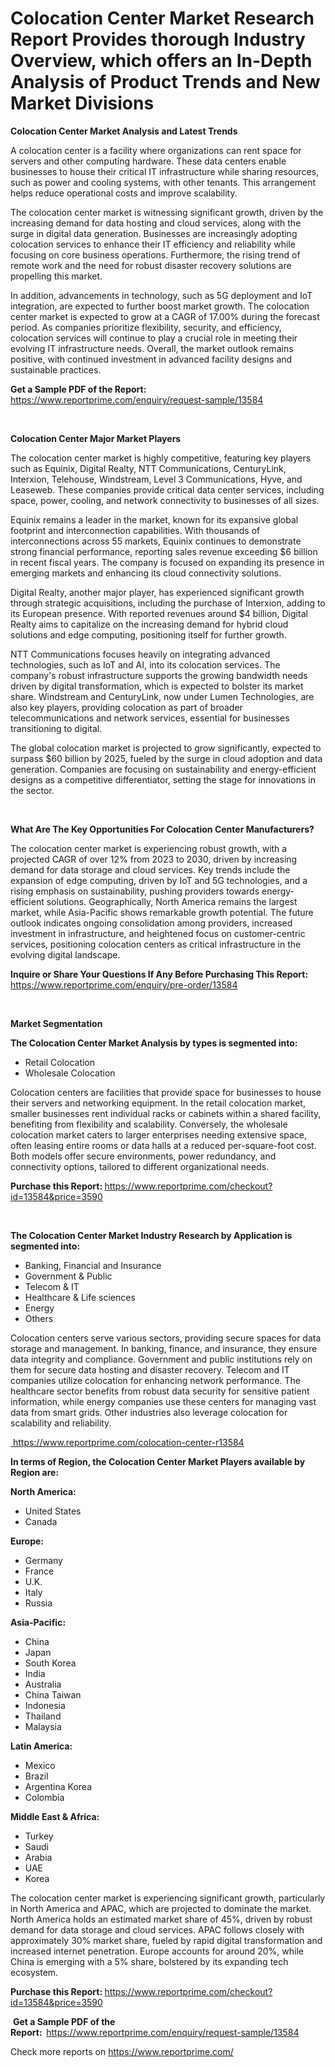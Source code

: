 <p><h1>Colocation Center Market Research Report Provides thorough Industry Overview, which offers an In-Depth Analysis of Product Trends and New Market Divisions</h1></p><p><strong>Colocation Center Market Analysis and Latest Trends</strong></p>
<p><p>A colocation center is a facility where organizations can rent space for servers and other computing hardware. These data centers enable businesses to house their critical IT infrastructure while sharing resources, such as power and cooling systems, with other tenants. This arrangement helps reduce operational costs and improve scalability.</p><p>The colocation center market is witnessing significant growth, driven by the increasing demand for data hosting and cloud services, along with the surge in digital data generation. Businesses are increasingly adopting colocation services to enhance their IT efficiency and reliability while focusing on core business operations. Furthermore, the rising trend of remote work and the need for robust disaster recovery solutions are propelling this market.</p><p>In addition, advancements in technology, such as 5G deployment and IoT integration, are expected to further boost market growth. The colocation center market is expected to grow at a CAGR of 17.00% during the forecast period. As companies prioritize flexibility, security, and efficiency, colocation services will continue to play a crucial role in meeting their evolving IT infrastructure needs. Overall, the market outlook remains positive, with continued investment in advanced facility designs and sustainable practices.</p></p>
<p><strong>Get a Sample PDF of the Report:&nbsp;</strong> <a href="https://www.reportprime.com/enquiry/request-sample/13584?utm_campaign=3139&utm_medium=2&utm_source=Github&utm_content=ia&utm_term=20032025&utm_id=colocation-center">https://www.reportprime.com/enquiry/request-sample/13584</a></p>
<p>&nbsp;</p>
<p><strong>Colocation Center Major Market Players</strong></p>
<p><p>The colocation center market is highly competitive, featuring key players such as Equinix, Digital Realty, NTT Communications, CenturyLink, Interxion, Telehouse, Windstream, Level 3 Communications, Hyve, and Leaseweb. These companies provide critical data center services, including space, power, cooling, and network connectivity to businesses of all sizes.</p><p>Equinix remains a leader in the market, known for its expansive global footprint and interconnection capabilities. With thousands of interconnections across 55 markets, Equinix continues to demonstrate strong financial performance, reporting sales revenue exceeding $6 billion in recent fiscal years. The company is focused on expanding its presence in emerging markets and enhancing its cloud connectivity solutions.</p><p>Digital Realty, another major player, has experienced significant growth through strategic acquisitions, including the purchase of Interxion, adding to its European presence. With reported revenues around $4 billion, Digital Realty aims to capitalize on the increasing demand for hybrid cloud solutions and edge computing, positioning itself for further growth.</p><p>NTT Communications focuses heavily on integrating advanced technologies, such as IoT and AI, into its colocation services. The company's robust infrastructure supports the growing bandwidth needs driven by digital transformation, which is expected to bolster its market share. Windstream and CenturyLink, now under Lumen Technologies, are also key players, providing colocation as part of broader telecommunications and network services, essential for businesses transitioning to digital.</p><p>The global colocation market is projected to grow significantly, expected to surpass $60 billion by 2025, fueled by the surge in cloud adoption and data generation. Companies are focusing on sustainability and energy-efficient designs as a competitive differentiator, setting the stage for innovations in the sector.</p></p>
<p>&nbsp;</p>
<p><strong>What Are The Key Opportunities For Colocation Center Manufacturers?</strong></p>
<p><p>The colocation center market is experiencing robust growth, with a projected CAGR of over 12% from 2023 to 2030, driven by increasing demand for data storage and cloud services. Key trends include the expansion of edge computing, driven by IoT and 5G technologies, and a rising emphasis on sustainability, pushing providers towards energy-efficient solutions. Geographically, North America remains the largest market, while Asia-Pacific shows remarkable growth potential. The future outlook indicates ongoing consolidation among providers, increased investment in infrastructure, and heightened focus on customer-centric services, positioning colocation centers as critical infrastructure in the evolving digital landscape.</p></p>
<p><strong>Inquire or Share Your Questions If Any Before Purchasing This Report:</strong> <a href="https://www.reportprime.com/enquiry/pre-order/13584?utm_campaign=3139&utm_medium=2&utm_source=Github&utm_content=ia&utm_term=20032025&utm_id=colocation-center">https://www.reportprime.com/enquiry/pre-order/13584</a></p>
<p>&nbsp;</p>
<p><strong>Market Segmentation</strong></p>
<p><strong>The Colocation Center Market Analysis by types is segmented into:</strong></p>
<p><ul><li>Retail Colocation</li><li>Wholesale Colocation</li></ul></p>
<p><p>Colocation centers are facilities that provide space for businesses to house their servers and networking equipment. In the retail colocation market, smaller businesses rent individual racks or cabinets within a shared facility, benefiting from flexibility and scalability. Conversely, the wholesale colocation market caters to larger enterprises needing extensive space, often leasing entire rooms or data halls at a reduced per-square-foot cost. Both models offer secure environments, power redundancy, and connectivity options, tailored to different organizational needs.</p></p>
<p><strong>Purchase this Report:&nbsp;</strong><a href="https://www.reportprime.com/checkout?id=13584&price=3590&utm_campaign=3139&utm_medium=2&utm_source=Github&utm_content=ia&utm_term=20032025&utm_id=colocation-center">https://www.reportprime.com/checkout?id=13584&price=3590</a></p>
<p>&nbsp;</p>
<p><strong>The Colocation Center Market Industry Research by Application is segmented into:</strong></p>
<p><ul><li>Banking, Financial and Insurance</li><li>Government & Public</li><li>Telecom & IT</li><li>Healthcare & Life sciences</li><li>Energy</li><li>Others</li></ul></p>
<p><p>Colocation centers serve various sectors, providing secure spaces for data storage and management. In banking, finance, and insurance, they ensure data integrity and compliance. Government and public institutions rely on them for secure data hosting and disaster recovery. Telecom and IT companies utilize colocation for enhancing network performance. The healthcare sector benefits from robust data security for sensitive patient information, while energy companies use these centers for managing vast data from smart grids. Other industries also leverage colocation for scalability and reliability.</p></p>
<p><a href="https://www.reportprime.com/colocation-center-r13584?utm_campaign=3139&utm_medium=2&utm_source=Github&utm_content=ia&utm_term=20032025&utm_id=colocation-center">&nbsp;https://www.reportprime.com/colocation-center-r13584</a></p>
<p><strong>In terms of Region, the Colocation Center Market Players available by Region are:</strong></p>
<p>
    <p> <strong> North America: </strong>
        <ul>
            <li>United States</li>
            <li>Canada</li>
        </ul>
        </p> 
    <p> <strong> Europe: </strong>
        <ul>
            <li>Germany</li>
            <li>France</li>
            <li>U.K.</li>
            <li>Italy</li>
            <li>Russia</li>
        </ul>
        </p> 
    <p> <strong> Asia-Pacific: </strong>
        <ul>
            <li>China</li>
            <li>Japan</li>
            <li>South Korea</li>
            <li>India</li>
            <li>Australia</li>
            <li>China Taiwan</li>
            <li>Indonesia</li>
            <li>Thailand</li>
            <li>Malaysia</li>
        </ul>
        </p> 
    <p> <strong> Latin America: </strong>
        <ul>
            <li>Mexico</li>
            <li>Brazil</li>
            <li>Argentina Korea</li>
            <li>Colombia</li>
        </ul>
        </p> 
    <p> <strong> Middle East & Africa: </strong>
        <ul>
            <li>Turkey</li>
            <li>Saudi</li>
            <li>Arabia</li>
            <li>UAE</li>
            <li>Korea</li>
        </ul>
    </p>
    </p>
<p><p>The colocation center market is experiencing significant growth, particularly in North America and APAC, which are projected to dominate the market. North America holds an estimated market share of 45%, driven by robust demand for data storage and cloud services. APAC follows closely with approximately 30% market share, fueled by rapid digital transformation and increased internet penetration. Europe accounts for around 20%, while China is emerging with a 5% share, bolstered by its expanding tech ecosystem.</p></p>
<p><strong>Purchase this Report: </strong><a href="https://www.reportprime.com/checkout?id=13584&price=3590&utm_campaign=3139&utm_medium=2&utm_source=Github&utm_content=ia&utm_term=20032025&utm_id=colocation-center">https://www.reportprime.com/checkout?id=13584&price=3590</a></p>
<p>&nbsp;<strong>Get a Sample PDF of the Report:&nbsp;&nbsp;</strong><a href="https://www.reportprime.com/enquiry/request-sample/13584?utm_campaign=3139&utm_medium=2&utm_source=Github&utm_content=ia&utm_term=20032025&utm_id=colocation-center">https://www.reportprime.com/enquiry/request-sample/13584</a></p>
<p><strong></strong></p>
<p>Check more reports on <a href="https://www.reportprime.com/?utm_campaign=3139&utm_medium=2&utm_source=Github&utm_content=ia&utm_term=20032025&utm_id=colocation-center">https://www.reportprime.com/</a></p>